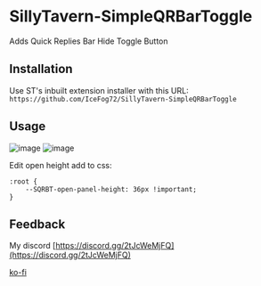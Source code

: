 # SillyTavern-SimpleQRBarToggle


Adds Quick Replies Bar Hide Toggle Button
## Installation

Use ST's inbuilt extension installer with this URL:  
`https://github.com/IceFog72/SillyTavern-SimpleQRBarToggle`

## Usage
![image](https://github.com/user-attachments/assets/6411f977-221d-469f-99ec-841ad2c5fdb0)
![image](https://github.com/user-attachments/assets/de82cba8-95cf-4c32-8cb8-564fccc58cb4)


Edit open height add to css:
```
:root {
    --SQRBT-open-panel-height: 36px !important;
}
```
## Feedback

My discord [https://discord.gg/2tJcWeMjFQ](https://discord.gg/2tJcWeMjFQ)

[ko-fi](https://ko-fi.com/icefog72)
